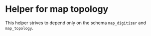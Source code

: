 # Helper for map topology

This helper strives to depend only on the schema `map_digitizer` and `map_topology`.
